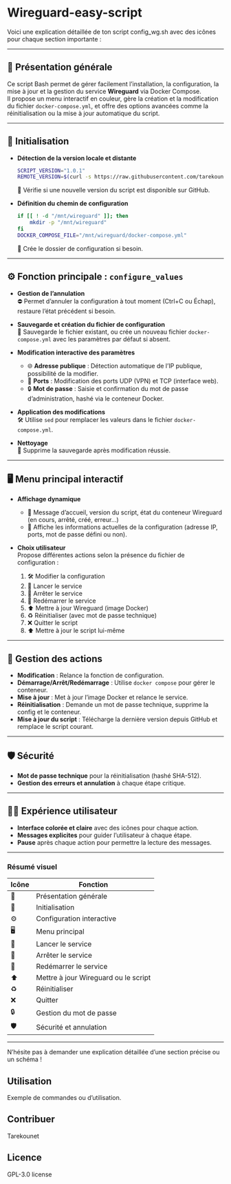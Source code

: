 # Wireguard-easy-script

Voici une explication détaillée de ton script config_wg.sh avec des icônes pour chaque section importante :

---

## 📝 **Présentation générale**
Ce script Bash permet de gérer facilement l’installation, la configuration, la mise à jour et la gestion du service **Wireguard** via Docker Compose.  
Il propose un menu interactif en couleur, gère la création et la modification du fichier `docker-compose.yml`, et offre des options avancées comme la réinitialisation ou la mise à jour automatique du script.

---

## 🏁 **Initialisation**
- **Détection de la version locale et distante**  
  ```bash
  SCRIPT_VERSION="1.0.1"
  REMOTE_VERSION=$(curl -s https://raw.githubusercontent.com/tarekounet/Wireguard-easy-script/main/version.txt)
  ```
  🔎 Vérifie si une nouvelle version du script est disponible sur GitHub.

- **Définition du chemin de configuration**  
  ```bash
  if [[ ! -d "/mnt/wireguard" ]]; then
      mkdir -p "/mnt/wireguard"
  fi
  DOCKER_COMPOSE_FILE="/mnt/wireguard/docker-compose.yml"
  ```
  📁 Crée le dossier de configuration si besoin.

---

## ⚙️ **Fonction principale : `configure_values`**
- **Gestion de l’annulation**  
  ⛔️ Permet d’annuler la configuration à tout moment (Ctrl+C ou Échap), restaure l’état précédent si besoin.

- **Sauvegarde et création du fichier de configuration**  
  💾 Sauvegarde le fichier existant, ou crée un nouveau fichier `docker-compose.yml` avec les paramètres par défaut si absent.

- **Modification interactive des paramètres**  
  - 🌐 **Adresse publique** : Détection automatique de l’IP publique, possibilité de la modifier.
  - 🔌 **Ports** : Modification des ports UDP (VPN) et TCP (interface web).
  - 🔒 **Mot de passe** : Saisie et confirmation du mot de passe d’administration, hashé via le conteneur Docker.

- **Application des modifications**  
  🛠️ Utilise `sed` pour remplacer les valeurs dans le fichier `docker-compose.yml`.

- **Nettoyage**  
  🧹 Supprime la sauvegarde après modification réussie.

---

## 🖥️ **Menu principal interactif**
- **Affichage dynamique**  
  - 🎉 Message d’accueil, version du script, état du conteneur Wireguard (en cours, arrêté, créé, erreur…)
  - 📄 Affiche les informations actuelles de la configuration (adresse IP, ports, mot de passe défini ou non).

- **Choix utilisateur**  
  Propose différentes actions selon la présence du fichier de configuration :
  1. 🛠️ Modifier la configuration
  2. 🚀 Lancer le service
  3. 🛑 Arrêter le service
  4. 🔄 Redémarrer le service
  5. ⬆️ Mettre à jour Wireguard (image Docker)
  6. ♻️ Réinitialiser (avec mot de passe technique)
  7. ❌ Quitter le script
  8. ⬆️ Mettre à jour le script lui-même

---

## 🔄 **Gestion des actions**
- **Modification** : Relance la fonction de configuration.
- **Démarrage/Arrêt/Redémarrage** : Utilise `docker compose` pour gérer le conteneur.
- **Mise à jour** : Met à jour l’image Docker et relance le service.
- **Réinitialisation** : Demande un mot de passe technique, supprime la config et le conteneur.
- **Mise à jour du script** : Télécharge la dernière version depuis GitHub et remplace le script courant.

---

## 🛡️ **Sécurité**
- **Mot de passe technique** pour la réinitialisation (hashé SHA-512).
- **Gestion des erreurs et annulation** à chaque étape critique.

---

## 🧑‍💻 **Expérience utilisateur**
- **Interface colorée et claire** avec des icônes pour chaque action.
- **Messages explicites** pour guider l’utilisateur à chaque étape.
- **Pause** après chaque action pour permettre la lecture des messages.

---

### Résumé visuel

| Icône | Fonction                                 |
|-------|------------------------------------------|
| 📝    | Présentation générale                    |
| 🏁    | Initialisation                           |
| ⚙️    | Configuration interactive                |
| 🖥️    | Menu principal                           |
| 🚀    | Lancer le service                        |
| 🛑    | Arrêter le service                       |
| 🔄    | Redémarrer le service                    |
| ⬆️    | Mettre à jour Wireguard ou le script     |
| ♻️    | Réinitialiser                            |
| ❌    | Quitter                                  |
| 🔒    | Gestion du mot de passe                  |
| 🛡️    | Sécurité et annulation                   |

---

N’hésite pas à demander une explication détaillée d’une section précise ou un schéma !
## Utilisation
Exemple de commandes ou d’utilisation.

## Contribuer
Tarekounet

## Licence
GPL-3.0 license